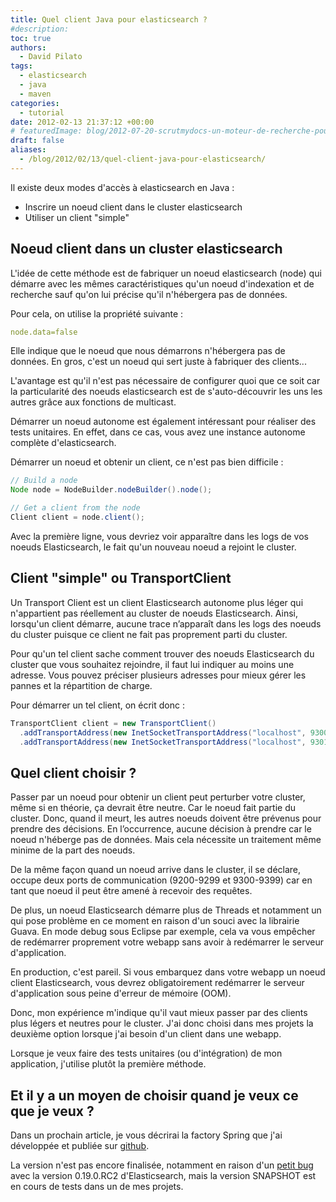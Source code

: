 ```yaml
---
title: Quel client Java pour elasticsearch ?
#description: 
toc: true
authors:
  - David Pilato
tags:
  - elasticsearch
  - java
  - maven
categories:
  - tutorial
date: 2012-02-13 21:37:12 +00:00
# featuredImage: blog/2012-07-20-scrutmydocs-un-moteur-de-recherche-pour-documents/scrutmydocs.png
draft: false
aliases:
  - /blog/2012/02/13/quel-client-java-pour-elasticsearch/
---
```


Il existe deux modes d'accès à elasticsearch en Java :

* Inscrire un noeud client dans le cluster elasticsearch
* Utiliser un client "simple"

<!-- more -->

## Noeud client dans un cluster elasticsearch

L'idée de cette méthode est de fabriquer un noeud elasticsearch (node) qui démarre avec les mêmes caractéristiques qu'un noeud d'indexation et de recherche sauf qu'on lui précise qu'il n'hébergera pas de données.

Pour cela, on utilise la propriété suivante :

```yaml
node.data=false
```

Elle indique que le noeud que nous démarrons n'hébergera pas de données. En gros, c'est un noeud qui sert juste à fabriquer des clients...

L'avantage est qu'il n'est pas nécessaire de configurer quoi que ce soit car la particularité des noeuds elasticsearch est de s'auto-découvrir les uns les autres grâce aux fonctions de multicast.

Démarrer un noeud autonome est également intéressant pour réaliser des tests unitaires. En effet, dans ce cas, vous avez une instance autonome complète d'elasticsearch.

Démarrer un noeud et obtenir un client, ce n'est pas bien difficile :

```java
// Build a node
Node node = NodeBuilder.nodeBuilder().node();

// Get a client from the node
Client client = node.client();
```

Avec la première ligne, vous devriez voir apparaître dans les logs de vos noeuds Elasticsearch, le fait qu'un nouveau noeud a rejoint le cluster.

## Client "simple" ou TransportClient

Un Transport Client est un client Elasticsearch autonome plus léger qui n'appartient pas réellement au cluster de noeuds Elasticsearch. Ainsi, lorsqu'un client démarre, aucune trace n’apparaît dans les logs des noeuds du cluster puisque ce client ne fait pas proprement parti du cluster.

Pour qu'un tel client sache comment trouver des noeuds Elasticsearch du cluster que vous souhaitez rejoindre, il faut lui indiquer au moins une adresse. Vous pouvez préciser plusieurs adresses pour mieux gérer les pannes et la répartition de charge.

Pour démarrer un tel client, on écrit donc :

```java
TransportClient client = new TransportClient()
  .addTransportAddress(new InetSocketTransportAddress("localhost", 9300))
  .addTransportAddress(new InetSocketTransportAddress("localhost", 9301));
```

## Quel client choisir ?

Passer par un noeud pour obtenir un client peut perturber votre cluster, même si en théorie, ça devrait être neutre. Car le noeud fait partie du cluster. Donc, quand il meurt, les autres noeuds doivent être prévenus pour prendre des décisions. En l’occurrence, aucune décision à prendre car le noeud n'héberge pas de données. Mais cela nécessite un traitement même minime de la part des noeuds.

De la même façon quand un noeud arrive dans le cluster, il se déclare, occupe deux ports de communication (9200-9299 et 9300-9399) car en tant que noeud il peut être amené à recevoir des requêtes.

De plus, un noeud Elasticsearch démarre plus de Threads et notamment un qui pose problème en ce moment en raison d'un souci avec la librairie Guava. En mode debug sous Eclipse par exemple, cela va vous empêcher de redémarrer proprement votre webapp sans avoir à redémarrer le serveur d'application.

En production, c'est pareil. Si vous embarquez dans votre webapp un noeud client Elasticsearch, vous devrez obligatoirement redémarrer le serveur d'application sous peine d'erreur de mémoire (OOM).

Donc, mon expérience m'indique qu'il vaut mieux passer par des clients plus légers et neutres pour le cluster. J'ai donc choisi dans mes projets la deuxième option lorsque j'ai besoin d'un client dans une webapp.

Lorsque je veux faire des tests unitaires (ou d'intégration) de mon application, j'utilise plutôt la première méthode.

## Et il y a un moyen de choisir quand je veux ce que je veux ?

Dans un prochain article, je vous décrirai la factory Spring que j'ai développée et publiée sur [github](https://github.com/dadoonet/spring-elasticsearch).

La version n'est pas encore finalisée, notamment en raison d'un [petit bug](https://github.com/elasticsearch/elasticsearch/issues/1691) avec la version 0.19.0.RC2 d'Elasticsearch, mais la version SNAPSHOT est en cours de tests dans un de mes projets.
